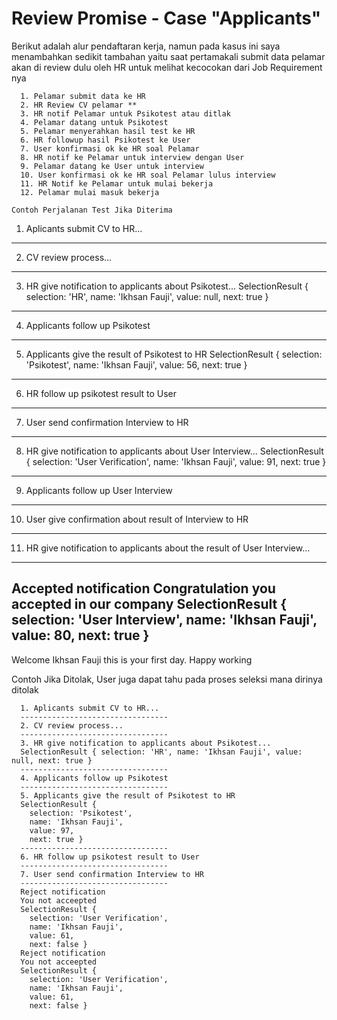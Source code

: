 # Review Promise - Case "Applicants"

Berikut adalah alur pendaftaran kerja, namun pada kasus ini saya menambahkan sedikit tambahan 
yaitu saat pertamakali submit data pelamar akan di review dulu oleh HR untuk melihat kecocokan dari Job Requirement nya

```
  1. Pelamar submit data ke HR
  2. HR Review CV pelamar **
  3. HR notif Pelamar untuk Psikotest atau ditlak
  4. Pelamar datang untuk Psikotest
  5. Pelamar menyerahkan hasil test ke HR
  6. HR followup hasil Psikotest ke User
  7. User konfirmasi ok ke HR soal Pelamar
  8. HR notif ke Pelamar untuk interview dengan User
  9. Pelamar datang ke User untuk interview
  10. User konfirmasi ok ke HR soal Pelamar lulus interview
  11. HR Notif ke Pelamar untuk mulai bekerja
  12. Pelamar mulai masuk bekerja
  
Contoh Perjalanan Test Jika Diterima
```
  1. Aplicants submit CV to HR...
  ---------------------------------
  2. CV review process...
  ---------------------------------
  3. HR give notification to applicants about Psikotest...
  SelectionResult { selection: 'HR', name: 'Ikhsan Fauji', value: null, next: true }
  ---------------------------------
  4. Applicants follow up Psikotest
  ---------------------------------
  5. Applicants give the result of Psikotest to HR
  SelectionResult {
    selection: 'Psikotest',
    name: 'Ikhsan Fauji',
    value: 56,
    next: true }
  ---------------------------------
  6. HR follow up psikotest result to User
  ---------------------------------
  7. User send confirmation Interview to HR
  ---------------------------------
  8. HR give notification to applicants about User Interview...
  SelectionResult {
    selection: 'User Verification',
    name: 'Ikhsan Fauji',
    value: 91,
    next: true }
  ---------------------------------
  9. Applicants follow up User Interview
  ---------------------------------
  10. User give confirmation about result of Interview to HR
  ---------------------------------
  11. HR give notification to applicants about the result of User Interview...
  ---------------------------------
  Accepted notification
  Congratulation you accepted in our company
  SelectionResult {
    selection: 'User Interview',
    name: 'Ikhsan Fauji',
    value: 80,
    next: true }
  ---------------------------------
  Welcome Ikhsan Fauji this is your first day.
  Happy working



Contoh Jika Ditolak, User juga dapat tahu pada proses seleksi mana dirinya ditolak
```
  1. Aplicants submit CV to HR...
  ---------------------------------
  2. CV review process...
  ---------------------------------
  3. HR give notification to applicants about Psikotest...
  SelectionResult { selection: 'HR', name: 'Ikhsan Fauji', value: null, next: true }
  ---------------------------------
  4. Applicants follow up Psikotest
  ---------------------------------
  5. Applicants give the result of Psikotest to HR
  SelectionResult {
    selection: 'Psikotest',
    name: 'Ikhsan Fauji',
    value: 97,
    next: true }
  ---------------------------------
  6. HR follow up psikotest result to User
  ---------------------------------
  7. User send confirmation Interview to HR
  ---------------------------------
  Reject notification
  You not acceepted
  SelectionResult {
    selection: 'User Verification',
    name: 'Ikhsan Fauji',
    value: 61,
    next: false }
  Reject notification
  You not acceepted
  SelectionResult {
    selection: 'User Verification',
    name: 'Ikhsan Fauji',
    value: 61,
    next: false }
